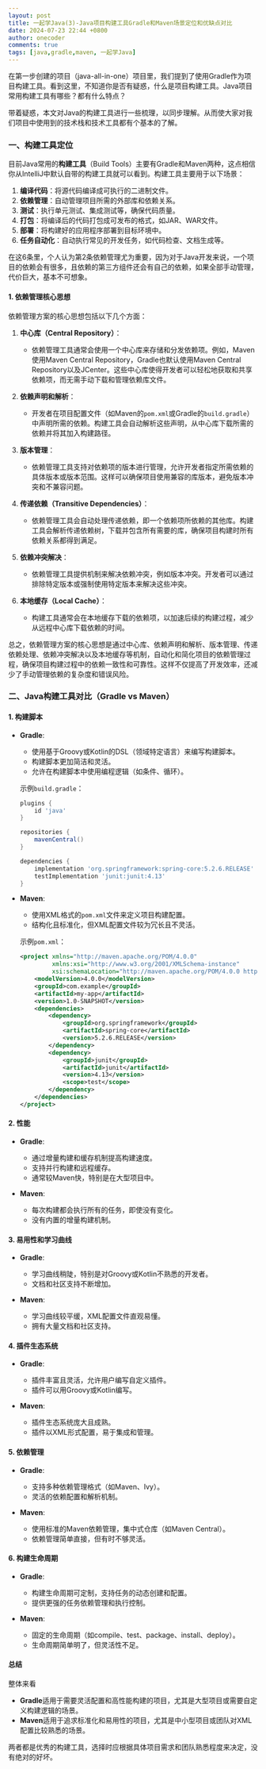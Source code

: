 ```yaml
---
layout: post
title: 一起学Java(3)-Java项目构建工具Gradle和Maven场景定位和优缺点对比
date: 2024-07-23 22:44 +0800
author: onecoder
comments: true
tags: [java,gradle,maven, 一起学Java]
---
```

在第一步创建的项目（java-all-in-one）项目里，我们提到了使用Gradle作为项目构建工具。看到这里，不知道你是否有疑惑，什么是项目构建工具。Java项目常用构建工具有哪些？都有什么特点？

带着疑惑，本文对Java的构建工具进行一些梳理，以同步理解。从而使大家对我们项目中使用到的技术栈和技术工具都有个基本的了解。

<!--more-->

### 一、构建工具定位

目前Java常用的**构建工具**（Build Tools）主要有Gradle和Maven两种，这点相信你从IntelliJ中默认自带的构建工具就可以看到。构建工具主要用于以下场景：

1. **编译代码**：将源代码编译成可执行的二进制文件。
2. **依赖管理**：自动管理项目所需的外部库和依赖关系。
3. **测试**：执行单元测试、集成测试等，确保代码质量。
4. **打包**：将编译后的代码打包成可发布的格式，如JAR、WAR文件。
5. **部署**：将构建好的应用程序部署到目标环境中。
6. **任务自动化**：自动执行常见的开发任务，如代码检查、文档生成等。

在这6条里，个人认为第2条依赖管理尤为重要，因为对于Java开发来说，一个项目的依赖会有很多，且依赖的第三方组件还会有自己的依赖，如果全部手动管理，代价巨大，基本不可想象。

#### 1. 依赖管理核心思想

依赖管理方案的核心思想包括以下几个方面：

1. **中心库（Central Repository）**：
    - 依赖管理工具通常会使用一个中心库来存储和分发依赖项。例如，Maven使用Maven Central Repository，Gradle也默认使用Maven Central Repository以及JCenter。这些中心库使得开发者可以轻松地获取和共享依赖项，而无需手动下载和管理依赖库文件。

2. **依赖声明和解析**：
    - 开发者在项目配置文件（如Maven的`pom.xml`或Gradle的`build.gradle`）中声明所需的依赖。构建工具会自动解析这些声明，从中心库下载所需的依赖并将其加入构建路径。

3. **版本管理**：
    - 依赖管理工具支持对依赖项的版本进行管理，允许开发者指定所需依赖的具体版本或版本范围。这样可以确保项目使用兼容的库版本，避免版本冲突和不兼容问题。

4. **传递依赖（Transitive Dependencies）**：
    - 依赖管理工具会自动处理传递依赖，即一个依赖项所依赖的其他库。构建工具会解析传递依赖树，下载并包含所有需要的库，确保项目构建时所有依赖关系都得到满足。

5. **依赖冲突解决**：
    - 依赖管理工具提供机制来解决依赖冲突，例如版本冲突。开发者可以通过排除特定版本或强制使用特定版本来解决这些冲突。

6. **本地缓存（Local Cache）**：
    - 构建工具通常会在本地缓存下载的依赖项，以加速后续的构建过程，减少从远程中心库下载依赖的时间。

总之，依赖管理方案的核心思想是通过中心库、依赖声明和解析、版本管理、传递依赖处理、依赖冲突解决以及本地缓存等机制，自动化和简化项目的依赖管理过程，确保项目构建过程中的依赖一致性和可靠性。这样不仅提高了开发效率，还减少了手动管理依赖的复杂度和错误风险。

### 二、Java构建工具对比（Gradle vs Maven）

#### 1. 构建脚本

- **Gradle**:
  - 使用基于Groovy或Kotlin的DSL（领域特定语言）来编写构建脚本。
  - 构建脚本更加简洁和灵活。
  - 允许在构建脚本中使用编程逻辑（如条件、循环）。

  示例`build.gradle`：

  ```groovy
  plugins {
      id 'java'
  }

  repositories {
      mavenCentral()
  }

  dependencies {
      implementation 'org.springframework:spring-core:5.2.6.RELEASE'
      testImplementation 'junit:junit:4.13'
  }
  ```

- **Maven**:
  - 使用XML格式的`pom.xml`文件来定义项目构建配置。
  - 结构化且标准化，但XML配置文件较为冗长且不灵活。

  示例`pom.xml`：

  ```xml
  <project xmlns="http://maven.apache.org/POM/4.0.0"
           xmlns:xsi="http://www.w3.org/2001/XMLSchema-instance"
           xsi:schemaLocation="http://maven.apache.org/POM/4.0.0 http://maven.apache.org/xsd/maven-4.0.0.xsd">
      <modelVersion>4.0.0</modelVersion>
      <groupId>com.example</groupId>
      <artifactId>my-app</artifactId>
      <version>1.0-SNAPSHOT</version>
      <dependencies>
          <dependency>
              <groupId>org.springframework</groupId>
              <artifactId>spring-core</artifactId>
              <version>5.2.6.RELEASE</version>
          </dependency>
          <dependency>
              <groupId>junit</groupId>
              <artifactId>junit</artifactId>
              <version>4.13</version>
              <scope>test</scope>
          </dependency>
      </dependencies>
  </project>
  ```

#### 2. 性能

- **Gradle**:
  - 通过增量构建和缓存机制提高构建速度。
  - 支持并行构建和远程缓存。
  - 通常较Maven快，特别是在大型项目中。

- **Maven**:
  - 每次构建都会执行所有的任务，即使没有变化。
  - 没有内置的增量构建机制。

#### 3. 易用性和学习曲线

- **Gradle**:
  - 学习曲线稍陡，特别是对Groovy或Kotlin不熟悉的开发者。
  - 文档和社区支持不断增加。

- **Maven**:
  - 学习曲线较平缓，XML配置文件直观易懂。
  - 拥有大量文档和社区支持。

#### 4. 插件生态系统

- **Gradle**:
  - 插件丰富且灵活，允许用户编写自定义插件。
  - 插件可以用Groovy或Kotlin编写。

- **Maven**:
  - 插件生态系统庞大且成熟。
  - 插件以XML形式配置，易于集成和管理。

#### 5. 依赖管理

- **Gradle**:
  - 支持多种依赖管理格式（如Maven、Ivy）。
  - 灵活的依赖配置和解析机制。

- **Maven**:
  - 使用标准的Maven依赖管理，集中式仓库（如Maven Central）。
  - 依赖管理简单直接，但有时不够灵活。

#### 6. 构建生命周期

- **Gradle**:
  - 构建生命周期可定制，支持任务的动态创建和配置。
  - 提供更强的任务依赖管理和执行控制。

- **Maven**:
  - 固定的生命周期（如compile、test、package、install、deploy）。
  - 生命周期简单明了，但灵活性不足。

#### 总结

整体来看

- **Gradle**适用于需要灵活配置和高性能构建的项目，尤其是大型项目或需要自定义构建逻辑的场景。
- **Maven**适用于追求标准化和易用性的项目，尤其是中小型项目或团队对XML配置比较熟悉的场景。

两者都是优秀的构建工具，选择时应根据具体项目需求和团队熟悉程度来决定，没有绝对的好坏。
